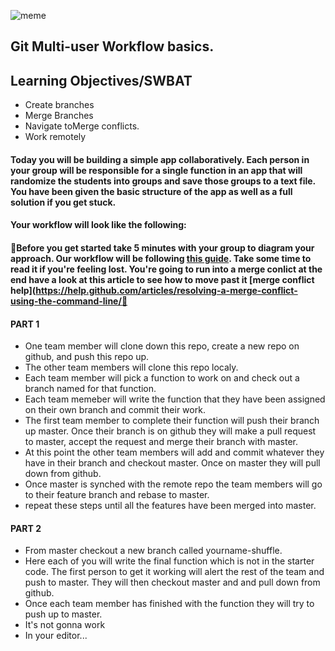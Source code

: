 ![meme](https://after-school-assets.s3.amazonaws.com/git-hamster.jpg)

## Git Multi-user Workflow basics.

## Learning Objectives/SWBAT
- Create branches
- Merge Branches
- Navigate  toMerge conflicts.
- Work remotely

#### Today you will be building a simple app collaboratively. Each person in your group will be responsible for a single function in an app that will randomize the students into groups and save those groups to a text file. You have been given the basic structure of the app as well as a full solution if you get stuck.

#### Your workflow will look like the following:

#### 🚨Before you get started take 5 minutes with your group to diagram your approach. Our workflow will be following [this guide](https://www.atlassian.com/git/tutorials/comparing-workflows/feature-branch-workflow). Take some time to read it if you're feeling lost. You're going to run into a merge conlict at the end have a look at this article to see how to move past it [merge conflict help](https://help.github.com/articles/resolving-a-merge-conflict-using-the-command-line/🚨

#### **PART 1**
- One team member will clone down this repo, create a new repo on github, and push this repo up.
- The other team members will clone this repo localy.
- Each team member will pick a function to work on and check out a branch named for that function.
- Each team memeber will write the function that they have been assigned on their own branch and commit their work.
- The first team member to complete their function will push their branch up master. Once their branch is on github they will make a pull request to master, accept the request and merge their branch with master.
- At this point the other team members will add and commit whatever they have in their branch and checkout master. Once on master they will pull down from github.
- Once master is synched with the remote repo the team members will go to their feature branch and rebase to master.
- repeat these steps until all the features have been merged into master.

#### **PART 2**
- From master checkout a new branch called yourname-shuffle.
- Here each of you will write the final function which is not in the starter code. The first person to get it working will alert the rest of the team and push to master. They will then checkout master and and pull down from github.
- Once each team member has finished with the function they will try to push up to master.
- It's not gonna work
- In your editor...
